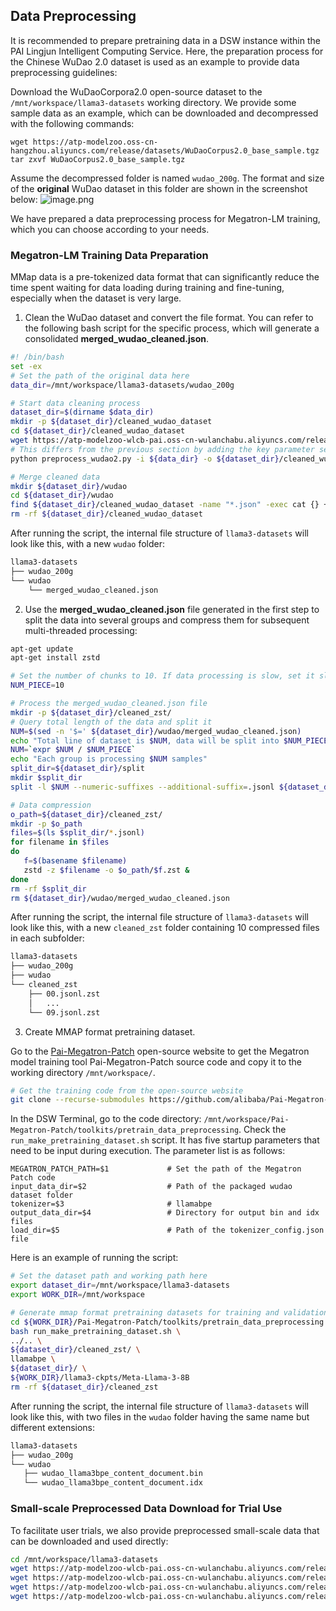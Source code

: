 ## Data Preprocessing

It is recommended to prepare pretraining data in a DSW instance within the PAI Lingjun Intelligent Computing Service. Here, the preparation process for the Chinese WuDao 2.0 dataset is used as an example to provide data preprocessing guidelines:

Download the WuDaoCorpora2.0 open-source dataset to the `/mnt/workspace/llama3-datasets` working directory. We provide some sample data as an example, which can be downloaded and decompressed with the following commands:

```shell
wget https://atp-modelzoo.oss-cn-hangzhou.aliyuncs.com/release/datasets/WuDaoCorpus2.0_base_sample.tgz
tar zxvf WuDaoCorpus2.0_base_sample.tgz 
```

Assume the decompressed folder is named `wudao_200g`. The format and size of the **original** WuDao dataset in this folder are shown in the screenshot below:
![image.png](https://intranetproxy.alipay.com/skylark/lark/0/2023/png/226643/1681404415062-92c59f2f-380a-4357-baf8-6f626ad5a217.png#clientId=u90be3297-6831-4&from=paste&height=213&id=NOUVT&originHeight=426&originWidth=1054&originalType=binary&ratio=2&rotation=0&showTitle=false&size=154924&status=done&style=none&taskId=ua99b6661-8759-4a1e-8b97-2cd86736261&title=&width=527)

We have prepared a data preprocessing process for Megatron-LM training, which you can choose according to your needs.

### Megatron-LM Training Data Preparation

MMap data is a pre-tokenized data format that can significantly reduce the time spent waiting for data loading during training and fine-tuning, especially when the dataset is very large.

1. Clean the WuDao dataset and convert the file format. You can refer to the following bash script for the specific process, which will generate a consolidated **merged_wudao_cleaned.json**.

```bash
#! /bin/bash
set -ex
# Set the path of the original data here
data_dir=/mnt/workspace/llama3-datasets/wudao_200g

# Start data cleaning process
dataset_dir=$(dirname $data_dir)
mkdir -p ${dataset_dir}/cleaned_wudao_dataset
cd ${dataset_dir}/cleaned_wudao_dataset
wget https://atp-modelzoo-wlcb-pai.oss-cn-wulanchabu.aliyuncs.com/release/models/pai-megatron-patch/llama2-codes/preprocess_wudao2.py
# This differs from the previous section by adding the key parameter set to text
python preprocess_wudao2.py -i ${data_dir} -o ${dataset_dir}/cleaned_wudao_dataset -k text -p 32

# Merge cleaned data
mkdir ${dataset_dir}/wudao
cd ${dataset_dir}/wudao
find ${dataset_dir}/cleaned_wudao_dataset -name "*.json" -exec cat {} + > ${dataset_dir}/wudao/merged_wudao_cleaned.json
rm -rf ${dataset_dir}/cleaned_wudao_dataset
```

After running the script, the internal file structure of `llama3-datasets` will look like this, with a new `wudao` folder:

```bash
llama3-datasets
├── wudao_200g 
└── wudao
    └── merged_wudao_cleaned.json
```

2. Use the **merged_wudao_cleaned.json** file generated in the first step to split the data into several groups and compress them for subsequent multi-threaded processing:

```bash
apt-get update
apt-get install zstd

# Set the number of chunks to 10. If data processing is slow, set it slightly larger
NUM_PIECE=10

# Process the merged_wudao_cleaned.json file
mkdir -p ${dataset_dir}/cleaned_zst/
# Query total length of the data and split it
NUM=$(sed -n '$=' ${dataset_dir}/wudao/merged_wudao_cleaned.json)
echo "Total line of dataset is $NUM, data will be split into $NUM_PIECE pieces for processing"
NUM=`expr $NUM / $NUM_PIECE`
echo "Each group is processing $NUM samples"
split_dir=${dataset_dir}/split
mkdir $split_dir
split -l $NUM --numeric-suffixes --additional-suffix=.jsonl ${dataset_dir}/wudao/merged_wudao_cleaned.json $split_dir/

# Data compression
o_path=${dataset_dir}/cleaned_zst/
mkdir -p $o_path
files=$(ls $split_dir/*.jsonl)
for filename in $files
do
   f=$(basename $filename)
   zstd -z $filename -o $o_path/$f.zst &
done
rm -rf $split_dir
rm ${dataset_dir}/wudao/merged_wudao_cleaned.json
```

After running the script, the internal file structure of `llama3-datasets` will look like this, with a new `cleaned_zst` folder containing 10 compressed files in each subfolder:

```bash
llama3-datasets
├── wudao_200g
├── wudao
└── cleaned_zst
    ├── 00.jsonl.zst
    │   ...
    └── 09.jsonl.zst
```

3. Create MMAP format pretraining dataset.

Go to the [Pai-Megatron-Patch](https://github.com/alibaba/Pai-Megatron-Patch) open-source website to get the Megatron model training tool Pai-Megatron-Patch source code and copy it to the working directory `/mnt/workspace/`.

```bash
# Get the training code from the open-source website
git clone --recurse-submodules https://github.com/alibaba/Pai-Megatron-Patch.git
```

In the DSW Terminal, go to the code directory: `/mnt/workspace/Pai-Megatron-Patch/toolkits/pretrain_data_preprocessing`. Check the `run_make_pretraining_dataset.sh` script. It has five startup parameters that need to be input during execution. The parameter list is as follows:

```
MEGATRON_PATCH_PATH=$1             # Set the path of the Megatron Patch code
input_data_dir=$2                  # Path of the packaged wudao dataset folder
tokenizer=$3                       # llamabpe
output_data_dir=$4                 # Directory for output bin and idx files  
load_dir=$5                        # Path of the tokenizer_config.json file
```

Here is an example of running the script:

```bash
# Set the dataset path and working path here
export dataset_dir=/mnt/workspace/llama3-datasets
export WORK_DIR=/mnt/workspace

# Generate mmap format pretraining datasets for training and validation sets
cd ${WORK_DIR}/Pai-Megatron-Patch/toolkits/pretrain_data_preprocessing
bash run_make_pretraining_dataset.sh \
../.. \
${dataset_dir}/cleaned_zst/ \
llamabpe \
${dataset_dir}/ \
${WORK_DIR}/llama3-ckpts/Meta-Llama-3-8B
rm -rf ${dataset_dir}/cleaned_zst
```

After running the script, the internal file structure of `llama3-datasets` will look like this, with two files in the `wudao` folder having the same name but different extensions:

```bash
llama3-datasets
├── wudao_200g
└── wudao
   ├── wudao_llama3bpe_content_document.bin
   └── wudao_llama3bpe_content_document.idx
```

### Small-scale Preprocessed Data Download for Trial Use

To facilitate user trials, we also provide preprocessed small-scale data that can be downloaded and used directly:

```bash
cd /mnt/workspace/llama3-datasets
wget https://atp-modelzoo-wlcb-pai.oss-cn-wulanchabu.aliyuncs.com/release/models/pai-megatron-patch/llama3-datasets/wudao_llama3bpe_content_document.bin
wget https://atp-modelzoo-wlcb-pai.oss-cn-wulanchabu.aliyuncs.com/release/models/pai-megatron-patch/llama3-datasets/wudao_llama3bpe_content_document.idx
wget https://atp-modelzoo-wlcb-pai.oss-cn-wulanchabu.aliyuncs.com/release/models/pai-megatron-patch/llama3-datasets/alpaca_zh-llama3-train.json
wget https://atp-modelzoo-wlcb-pai.oss-cn-wulanchabu.aliyuncs.com/release/models/pai-megatron-patch/llama3-datasets/alpaca_zh-llama3-valid.json
```